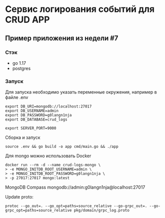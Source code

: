 # Сервис логирования событий для CRUD APP
## Пример приложения из недели #7

### Стэк
- go 1.17
- postgres 

### Запуск
Для запуска необходимо указать переменные окружения, например в файле .env

```
export DB_URI=mongodb://localhost:27017
export DB_USERNAME=admin
export DB_PASSWORD=g0langn1nja
export DB_DATABASE=crud_logs

export SERVER_PORT=9000
```

Сборка и запуск
```
source .env && go build -o app cmd/main.go && ./app
```

Для mongo можно использовать Docker

```
docker run --rm -d --name crud-logs-mongo \
> -e MONGO_INITDB_ROOT_USERNAME=admin \
> -e MONGO_INITDB_ROOT_PASSWORD=g0langn1nja \
> -p 27017:27017 mongo:latest
```

MongoDB Compass
mongodb://admin:g0langn1nja@localhost:27017


Update proto:
```
protoc --go_out=. --go_opt=paths=source_relative --go-grpc_out=. --go-grpc_opt=paths=source_relative pkg/domain/grpc_log.proto
```
